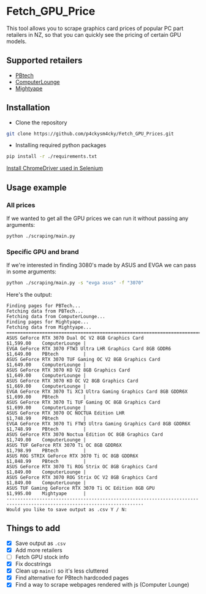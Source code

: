 # Fetch_GPU_Price

This tool allows you to scrape graphics card prices of popular PC part retailers in NZ, so that you can quickly see the pricing of certain GPU models. 



## Supported retailers

* [PBtech](https://www.pbtech.co.nz/)
* [ComputerLounge](https://www.computerlounge.co.nz/)
* [Mightyape](https://www.mightyape.co.nz/)



## Installation

* Clone the repository

```bash
git clone https://github.com/p4ckysm4cky/Fetch_GPU_Prices.git
```

* Installing required python packages

```bash
pip install -r ./requirements.txt
```

[Install ChromeDriver used in Selenium](https://chromedriver.chromium.org/)

## Usage example

### All prices

If we wanted to get all the GPU prices we can run it without passing any arguments:

```bash
python ./scraping/main.py
```

### Specific GPU and brand

If we're interested in finding 3080's made by ASUS and EVGA we can pass in some arguments:

```bash
python ./scraping/main.py -s "evga asus" -f "3070"
```

Here's the output:

```
Finding pages for PBTech...
Fetching data from PBTech...
Fetching data from ComputerLounge...
Finding pages for Mightyape...
Fetching data from Mightyape...
========================================================================================================================
ASUS GeForce RTX 3070 Dual OC V2 8GB Graphics Card                                         $1,599.00    ComputerLounge |
EVGA GeForce RTX 3070 FTW3 Ultra LHR Graphics Card 8GB GDDR6                               $1,649.00    PBtech         |
ASUS GeForce RTX 3070 TUF Gaming OC V2 8GB Graphics Card                                   $1,649.00    ComputerLounge |
ASUS GeForce RTX 3070 KO V2 8GB Graphics Card                                              $1,649.00    ComputerLounge |
ASUS GeForce RTX 3070 KO OC V2 8GB Graphics Card                                           $1,669.00    ComputerLounge |
EVGA GeForce RTX 3070 Ti XC3 Ultra Gaming Graphics Card 8GB GDDR6X                         $1,699.00    PBtech         |
ASUS GeForce RTX 3070 Ti TUF Gaming OC 8GB Graphics Card                                   $1,699.00    ComputerLounge |
ASUS GeForce RTX 3070 OC NOCTUA Edition LHR                                                $1,748.99    PBtech         |
EVGA GeForce RTX 3070 Ti FTW3 Ultra Gaming Graphics Card 8GB GDDR6X                        $1,748.99    PBtech         |
ASUS GeForce RTX 3070 Noctua Edition OC 8GB Graphics Card                                  $1,749.00    ComputerLounge |
ASUS TUF GeForce RTX 3070 Ti OC 8GB GDDR6X                                                 $1,798.99    PBtech         |
ASUS ROG STRIX GeForce RTX 3070 Ti OC 8GB GDDR6X                                           $1,848.99    PBtech         |
ASUS GeForce RTX 3070 Ti ROG Strix OC 8GB Graphics Card                                    $1,849.00    ComputerLounge |
ASUS GeForce RTX 3070 ROG Strix OC V2 8GB Graphics Card                                    $1,849.00    ComputerLounge |
ASUS TUF Gaming GeForce RTX 3070 Ti OC Edition 8GB GPU                                     $1,995.00    Mightyape      |
------------------------------------------------------------------------------------------------------------------------
Would you like to save output as .csv Y / N: 
```



## Things to add

- [x] Save output as `.csv`
- [x] Add more retailers
- [ ] Fetch GPU stock info
- [x] Fix docstrings
- [x] Clean up `main()` so it's less cluttered
- [x] Find alternative for PBtech hardcoded pages
- [x] Find a way to scrape webpages rendered with js (Computer Lounge)